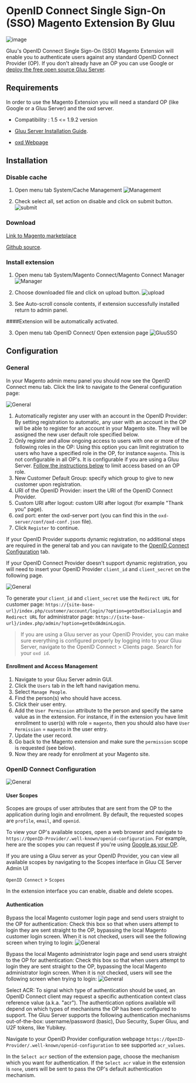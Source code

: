 # OpenID Connect Single Sign-On (SSO) Magento Extension By Gluu

![image](https://raw.githubusercontent.com/GluuFederation/magento-oxd-extension/master/magento.png)

Gluu's OpenID Connect Single Sign-On (SSO) Magento Extension will 
enable you to authenticate users against any standard 
OpenID Connect Provider (OP). If you don't already have an OP you can use 
Google or [deploy the free open source Gluu Server](https://gluu.org/docs/ce/3.0.1/installation-guide/install/).

## Requirements
In order to use the Magento Extension you will need a 
standard OP (like Google or a Gluu Server) and the oxd server.

* Compatibility : 1.5 <= 1.9.2 version

* [Gluu Server Installation Guide](https://gluu.org/docs/ce/3.0.1/installation-guide/install/).

* [oxd Webpage](https://oxd.gluu.org)


## Installation

### Disable cache

1. Open menu tab System/Cache Management
![Management](https://raw.githubusercontent.com/GluuFederation/magento-oxd-extension/master/docu/mag0.png)

2. Check select all, set action on disable and click on submit button.
![submit](https://raw.githubusercontent.com/GluuFederation/magento-oxd-extension/master/docu/mag1.png)

### Download

[Link to Magento marketplace](https://www.magentocommerce.com/magento-connect/openid-connect-sso.html)

[Github source](https://github.com/GluuFederation/magento-oxd-extension/blob/master/Magento_gluu_SSO-3.0.1.tgz).

### Install extension

1. Open menu tab System/Magento Connect/Magento Connect Manager
![Manager](https://raw.githubusercontent.com/GluuFederation/magento-oxd-extension/master/docu/mag2.png)

2. Choose downloaded file and click on upload button.
![upload](https://raw.githubusercontent.com/GluuFederation/magento-oxd-extension/master/docu/mag3.png)

3. See Auto-scroll console contents, if extension successfully installed return to admin panel.

####Extension will be automatically activated.

3. Open menu tab OpenID Connect/ Open extension page
![GluuSSO](https://raw.githubusercontent.com/GluuFederation/magento-oxd-extension/master/docu/44.mag4.png)


## Configuration

### General

In your Magento admin menu panel you should now see the OpenID Connect menu tab. Click the link to navigate to the General configuration  page:

![General](https://raw.githubusercontent.com/GluuFederation/magento-oxd-extension/master/docu/44.m1.png)  

1. Automatically register any user with an account in the OpenID Provider: By setting registration to automatic, any user with an account in the OP will be able to register for an account in your Magento site. They will be assigned the new user default role specified below.
2. Only register and allow ongoing access to users with one or more of the following roles in the OP: Using this option you can limit registration to users who have a specified role in the OP, for instance `magento`. This is not configurable in all OP's. It is configurable if you are using a Gluu Server. [Follow the instructions below](#role-based-enrollment) to limit access based on an OP role.
3. New Customer Default Group: specify which group to give to new customer upon registration.
4. URI of the OpenID Provider: insert the URI of the OpenID Connect Provider.
5. Custom URI after logout: custom URI after logout (for example "Thank you" page).
6. oxd port: enter the oxd-server port (you can find this in the `oxd-server/conf/oxd-conf.json` file).
7. Click `Register` to continue.

If your OpenID Provider supports dynamic registration, no additional steps are required in the general tab and you can navigate to the [OpenID Connect Configuration](#openid-connect-configuration) tab.

If your OpenID Connect Provider doesn't support dynamic registration, you will need to insert your OpenID Provider `client_id` and `client_secret` on the following page.

![General](https://raw.githubusercontent.com/GluuFederation/magento-oxd-extension/master/docu/44.m1.1.png) 

To generate your `client_id` and `client_secret` use the `Redirect URL` for customer page: `https://{site-base-url}/index.php/customer/account/login/?option=getOxdSocialLogin` and `Redirect URL` for administrator  page: `https://{site-base-url}/index.php/admin/?option=getOxdAdminLogin`.

> If you are using a Gluu server as your OpenID Provider, you can make sure everything is configured properly by logging into to your Gluu Server, navigate to the OpenID Connect > Clients page. Search for your `oxd id`.

#### Enrollment and Access Management

1. Navigate to your Gluu Server admin GUI.
2. Click the `Users` tab in the left hand navigation menu.
3. Select `Manage People`.
4. Find the person(s) who should have access.
5. Click their user entry.
6. Add the `User Permission` attribute to the person and specify the same value as in the extension. For instance, if in the extension you have limit enrollment to user(s) with role = `magento`, then you should also have `User Permission` = `magento` in the user entry. 
7. Update the user record.
8. Go back to the Magento extension and make sure the `permission` scope is requested (see below).
9. Now they are ready for enrollment at your Magento site.

### OpenID Connect Configuration

![General](https://raw.githubusercontent.com/GluuFederation/magento-oxd-extension/master/docu/config.png) 

#### User Scopes

Scopes are groups of user attributes that are sent from the OP to the application during login and enrollment. By default, the requested scopes are `profile`, `email`, and `openid`.

To view your OP's available scopes, open a web browser and navigate to `https://OpenID-Provider/.well-known/openid-configuration`. For example, here are the scopes you can request if you're using [Google as your OP](https://accounts.google.com/.well-known/openid-configuration).

If you are using a Gluu server as your OpenID Provider, 
you can view all available scopes by navigating to the Scopes interface in Gluu CE Server Admin UI

`OpenID Connect` > `Scopes`

In the extension interface you can enable, disable and delete scopes.

#### Authentication

 Bypass the local Magento customer login page and send users straight to the OP for authentication: Check this box so that when users attempt to login they are sent straight to the OP, bypassing the local Magento customer login screen. When it is not checked, users will see the following screen when trying to login:
![General](https://raw.githubusercontent.com/GluuFederation/magento-oxd-extension/master/docu/customer_login.png) 

 Bypass the local Magento administrator login page and send users straight to the OP for authentication: Check this box so that when users attempt to login they are sent straight to the OP, bypassing the local Magento administrator login screen. When it is not checked, users will see the following screen when trying to login:
![General](https://raw.githubusercontent.com/GluuFederation/magento-oxd-extension/master/docu/admin_login.png) 

Select ACR: To signal which type of authentication should be used, an OpenID Connect client may request a specific authentication context class reference value (a.k.a. "acr"). The authentication options available will depend on which types of mechanisms the OP has been configured to support. The Gluu Server supports the following authentication mechanisms out-of-the-box: username/password (basic), Duo Security, Super Gluu, and U2F tokens, like Yubikey.

Navigate to your OpenID Provider configuration webpage `https://OpenID-Provider/.well-known/openid-configuration` to see supported `acr_values`.

In the `Select acr` section of the extension page, choose the mechanism which you want for authentication. If the `Select acr` value in the extension is `none`, users will be sent to pass the OP's default authentication mechanism.

